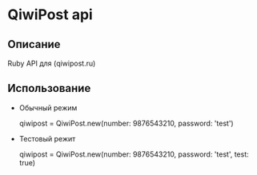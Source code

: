 # QiwiPost api

## Описание
Ruby API для (qiwipost.ru)

## Использование

* Обычный режим

	qiwipost = QiwiPost.new(number: 9876543210, password: 'test')

* Тестовый режит

	qiwipost = QiwiPost.new(number: 9876543210, password: 'test', test: true)
